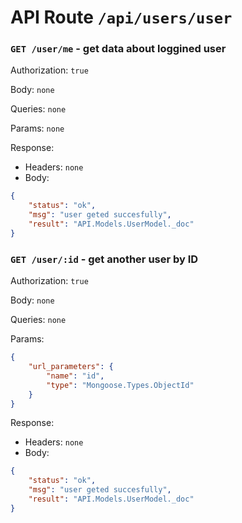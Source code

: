 # API Route `/api/users/user` 


### `GET /user/me` - get data about loggined user

Authorization: `true`

Body: `none`

Queries: `none`

Params: `none`

Response: 
- Headers: `none`
- Body:
```json
{
	"status": "ok",
	"msg": "user geted succesfully",
	"result": "API.Models.UserModel._doc"
}
```

### `GET /user/:id` - get another user by ID

Authorization: `true`

Body: `none`

Queries: `none` 

Params: 
```json
{
	"url_parameters": {
		"name": "id",
		"type": "Mongoose.Types.ObjectId"
	}
}
```

Response: 
- Headers: `none`
- Body:
```json
{
	"status": "ok",
	"msg": "user geted succesfully",
	"result": "API.Models.UserModel._doc"
}
```

